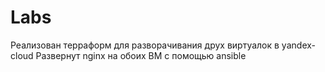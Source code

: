# Labs
Реализован терраформ для разворачивания друх виртуалок в yandex-cloud
Развернут nginx на обоих ВМ с помощью ansible
